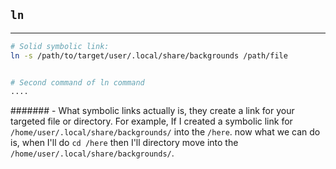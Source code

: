 ## `ln` 
---
```bash
# Solid symbolic link:
ln -s /path/to/target/user/.local/share/backgrounds /path/file


# Second command of ln command
....
```

####### - What symbolic links actually is, they create a link for your targeted file or directory. For example, If I created a symbolic link for `/home/user/.local/share/backgrounds/` into the `/here`. now what we can do is, when I'll do `cd /here` then I'll directory move into the `/home/user/.local/share/backgrounds/`.

